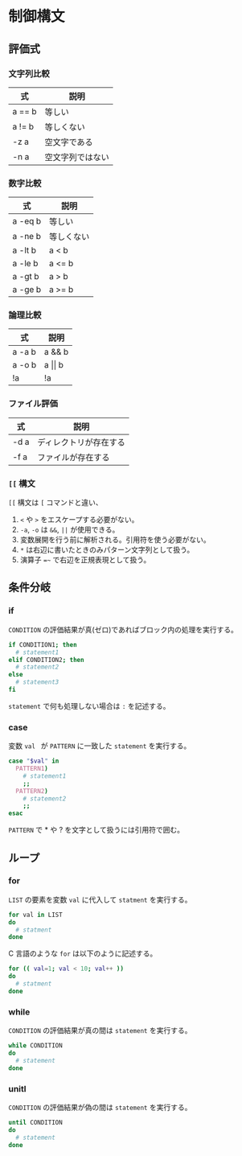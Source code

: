 # 制御構文

## 評価式

### 文字列比較

| 式     | 説明             |
| ------ | ---------------- |
| a == b | 等しい           |
| a != b | 等しくない       |
| -z a   | 空文字である     |
| -n a   | 空文字列ではない |

### 数字比較

| 式      | 説明       |
| ------- | ---------- |
| a -eq b | 等しい     |
| a -ne b | 等しくない |
| a -lt b | a < b      |
| a -le b | a <= b     |
| a -gt b | a > b      |
| a -ge b | a >= b     |

### 論理比較

| 式     | 説明       |
| ------ | ---------- |
| a -a b | a && b     |
| a -o b | a \|\| b   |
| !a     | !a         |

### ファイル評価

| 式   | 説明                   |
| ---- | ---------------------- |
| -d a | ディレクトリが存在する |
| -f a | ファイルが存在する     |

### ```[[``` 構文

```[[``` 構文は ```[``` コマンドと違い、

1. ```<``` や ```>``` をエスケープする必要がない。
2. ```-a```, ```-o``` は ```&&```, ```||``` が使用できる。
3. 変数展開を行う前に解析される。引用符を使う必要がない。
4. ```*``` は右辺に書いたときのみパターン文字列として扱う。
5. 演算子 ```=~``` で右辺を正規表現として扱う。

## 条件分岐

### if

```CONDITION``` の評価結果が真(ゼロ)であればブロック内の処理を実行する。

```sh
if CONDITION1; then
  # statement1
elif CONDITION2; then
  # statement2
else
  # statement3
fi
```

```statement``` で何も処理しない場合は ```:``` を記述する。

### case

変数 ```val ``` が ```PATTERN``` に一致した ```statement``` を実行する。

```sh
case "$val" in
  PATTERN1)
    # statement1
    ;;
  PATTERN2)
    # statement2
    ;;
esac
```

```PATTERN``` で * や ? を文字として扱うには引用符で囲む。

## ループ

### for

```LIST``` の要素を変数 ```val``` に代入して ```statment``` を実行する。

```sh
for val in LIST
do
  # statment
done
```

C 言語のような ```for``` は以下のように記述する。

```sh
for (( val=1; val < 10; val++ ))
do
  # statment
done
```

### while

```CONDITION``` の評価結果が真の間は ```statement``` を実行する。

```sh
while CONDITION
do
  # statement
done
```

### unitl

```CONDITION``` の評価結果が偽の間は ```statement``` を実行する。

```sh
until CONDITION
do
  # statement
done
```
